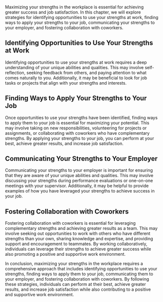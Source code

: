 
Maximizing your strengths in the workplace is essential for achieving greater success and job satisfaction. In this chapter, we will explore strategies for identifying opportunities to use your strengths at work, finding ways to apply your strengths to your job, communicating your strengths to your employer, and fostering collaboration with coworkers.

Identifying Opportunities to Use Your Strengths at Work
-------------------------------------------------------

Identifying opportunities to use your strengths at work requires a deep understanding of your unique abilities and qualities. This may involve self-reflection, seeking feedback from others, and paying attention to what comes naturally to you. Additionally, it may be beneficial to look for job tasks or projects that align with your strengths and interests.

Finding Ways to Apply Your Strengths to Your Job
------------------------------------------------

Once opportunities to use your strengths have been identified, finding ways to apply them to your job is essential for maximizing your potential. This may involve taking on new responsibilities, volunteering for projects or assignments, or collaborating with coworkers who have complementary strengths. By applying your strengths to your job, you can perform at your best, achieve greater results, and increase job satisfaction.

Communicating Your Strengths to Your Employer
---------------------------------------------

Communicating your strengths to your employer is important for ensuring that they are aware of your unique abilities and qualities. This may involve discussing your strengths during performance evaluations or one-on-one meetings with your supervisor. Additionally, it may be helpful to provide examples of how you have leveraged your strengths to achieve success in your job.

Fostering Collaboration with Coworkers
--------------------------------------

Fostering collaboration with coworkers is essential for leveraging complementary strengths and achieving greater results as a team. This may involve seeking out opportunities to work with others who have different strengths than your own, sharing knowledge and expertise, and providing support and encouragement to teammates. By working collaboratively, individuals can leverage their strengths to achieve greater success while also promoting a positive and supportive work environment.

In conclusion, maximizing your strengths in the workplace requires a comprehensive approach that includes identifying opportunities to use your strengths, finding ways to apply them to your job, communicating them to your employer, and fostering collaboration with coworkers. By following these strategies, individuals can perform at their best, achieve greater results, and increase job satisfaction while also contributing to a positive and supportive work environment.
